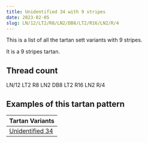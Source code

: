 ```yaml
---
title: Unidentified 34 with 9 stripes
date: 2023-02-05
slug: LN/12/LT2/R8/LN2/DB8/LT2/R16/LN2/R/4
---
```

This is a list of all the tartan sett variants with 9 stripes.

It is a 9 stripes tartan.


## Thread count
LN/12 LT2 R8 LN2 DB8 LT2 R16 LN2 R/4

## Examples of this tartan pattern

| Tartan Variants |
|---------------|
| [Unidentified 34](/variants/ln/12/lt2/r8/ln2/db8/lt2/r16/ln2/r/4-db000050-lne0e0e0-lt906030-rc00000)||
